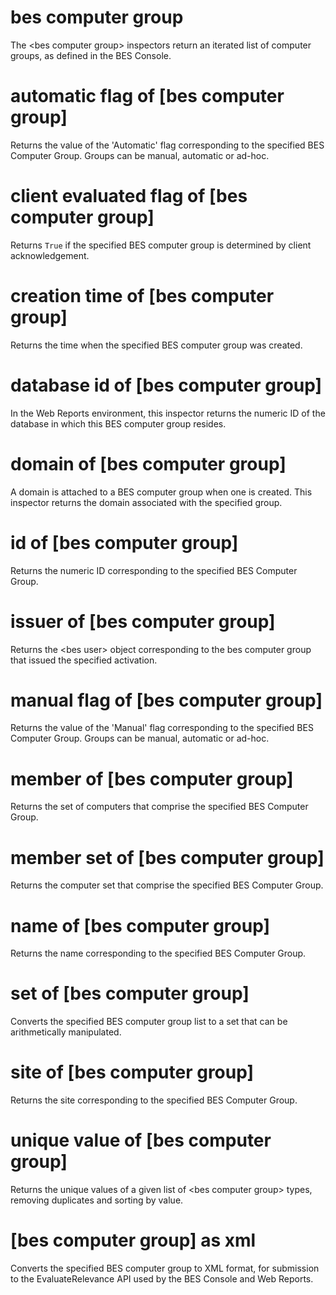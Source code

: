 # bes computer group

The &lt;bes computer group&gt; inspectors return an iterated list of computer groups, as defined in the BES Console.

# automatic flag of [bes computer group]

Returns the value of the &#39;Automatic&#39; flag corresponding to the specified BES Computer Group. Groups can be manual, automatic or ad-hoc.

# client evaluated flag of [bes computer group]

Returns `True` if the specified BES computer group is determined by client acknowledgement.

# creation time of [bes computer group]

Returns the time when the specified BES computer group was created.

# database id of [bes computer group]

In the Web Reports environment, this inspector returns the numeric ID of the database in which this BES computer group resides.

# domain of [bes computer group]

A domain is attached to a BES computer group when one is created. This inspector returns the domain associated with the specified group.

# id of [bes computer group]

Returns the numeric ID corresponding to the specified BES Computer Group.

# issuer of [bes computer group]

Returns the &lt;bes user&gt; object corresponding to the bes computer group that issued the specified activation.

# manual flag of [bes computer group]

Returns the value of the &#39;Manual&#39; flag corresponding to the specified BES Computer Group. Groups can be manual, automatic or ad-hoc.

# member of [bes computer group]

Returns the set of computers that comprise the specified BES Computer Group.

# member set of [bes computer group]

Returns the computer set that comprise the specified BES Computer Group.

# name of [bes computer group]

Returns the name corresponding to the specified BES Computer Group.

# set of [bes computer group]

Converts the specified BES computer group list to a set that can be arithmetically manipulated.

# site of [bes computer group]

Returns the site corresponding to the specified BES Computer Group.

# unique value of [bes computer group]

Returns the unique values of a given list of &lt;bes computer group&gt; types, removing duplicates and sorting by value.

# [bes computer group] as xml

Converts the specified BES computer group to XML format, for submission to the EvaluateRelevance API used by the BES Console and Web Reports.
